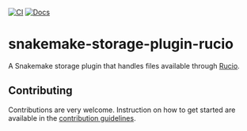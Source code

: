 [![CI](https://github.com/bouweandela/snakemake-storage-plugin-rucio/actions/workflows/ci.yml/badge.svg?branch=main)](https://github.com/bouweandela/snakemake-storage-plugin-rucio/actions/workflows/ci.yml?query=branch%3Amain)
[![Docs](https://readthedocs.org/projects/snakemake/badge/?version=latest)](https://snakemake.github.io/snakemake-plugin-catalog/plugins/storage/rucio.html)

# snakemake-storage-plugin-rucio

A Snakemake storage plugin that handles files available through [Rucio](https://rucio.cern.ch/).

## Contributing

Contributions are very welcome. Instruction on how to get started are available
in the [contribution guidelines](CONTRIBUTING.md).
